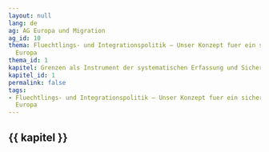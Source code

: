 ```yaml
---
layout: null
lang: de
ag: AG Europa und Migration
ag_id: 10
thema: Fluechtlings- und Integrationspolitik – Unser Konzept fuer ein sicheres, integriertes
  Europa
thema_id: 1
kapitel: Grenzen als Instrument der systematischen Erfassung und Sicherheit
kapitel_id: 1
permalink: false
tags:
- Fluechtlings- und Integrationspolitik – Unser Konzept fuer ein sicheres, integriertes
  Europa
---
```


## {{ kapitel }}
